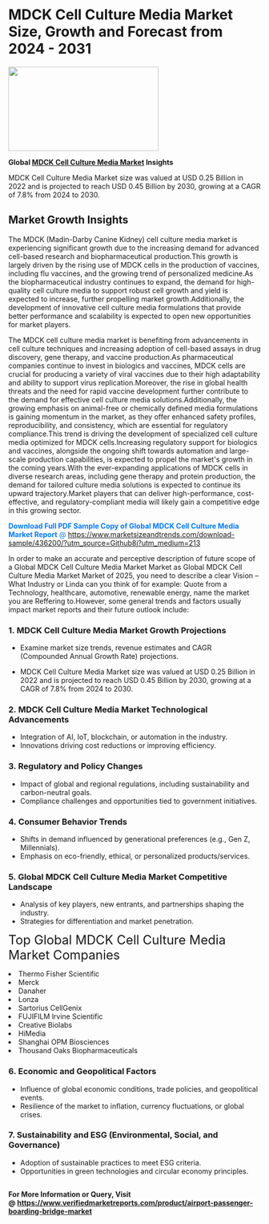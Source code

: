 <H1>MDCK Cell Culture Media Market Size, Growth and Forecast from 2024 - 2031</H1><img class="aligncenter size-medium wp-image-584254" src="https://thirdeyenews.in/wp-content/uploads/2024/09/Global-Market-Research-300x168.jpeg" alt="" width="300" height="168" /><p><strong>Global&nbsp;<a href="https://www.marketsizeandtrends.com/download-sample/436200/?utm_source=Github8j?utm_medium=213">MDCK Cell Culture Media Market</a> Insights</strong></p><p>MDCK Cell Culture Media Market size was valued at USD 0.25 Billion in 2022 and is projected to reach USD 0.45 Billion by 2030, growing at a CAGR of 7.8% from 2024 to 2030.</p><p><h2>Market Growth Insights</h2> The MDCK (Madin-Darby Canine Kidney) cell culture media market is experiencing significant growth due to the increasing demand for advanced cell-based research and biopharmaceutical production.This growth is largely driven by the rising use of MDCK cells in the production of vaccines, including flu vaccines, and the growing trend of personalized medicine.As the biopharmaceutical industry continues to expand, the demand for high-quality cell culture media to support robust cell growth and yield is expected to increase, further propelling market growth.Additionally, the development of innovative cell culture media formulations that provide better performance and scalability is expected to open new opportunities for market players.<a href="download_sample_link" style="text-decoration: none; color: #007bff;"></a> <p>The MDCK cell culture media market is benefiting from advancements in cell culture techniques and increasing adoption of cell-based assays in drug discovery, gene therapy, and vaccine production.As pharmaceutical companies continue to invest in biologics and vaccines, MDCK cells are crucial for producing a variety of viral vaccines due to their high adaptability and ability to support virus replication.Moreover, the rise in global health threats and the need for rapid vaccine development further contribute to the demand for effective cell culture media solutions.Additionally, the growing emphasis on animal-free or chemically defined media formulations is gaining momentum in the market, as they offer enhanced safety profiles, reproducibility, and consistency, which are essential for regulatory compliance.This trend is driving the development of specialized cell culture media optimized for MDCK cells.Increasing regulatory support for biologics and vaccines, alongside the ongoing shift towards automation and large-scale production capabilities, is expected to propel the market's growth in the coming years.With the ever-expanding applications of MDCK cells in diverse research areas, including gene therapy and protein production, the demand for tailored culture media solutions is expected to continue its upward trajectory.Market players that can deliver high-performance, cost-effective, and regulatory-compliant media will likely gain a competitive edge in this growing sector.</p> <a href="get_more_link" style="text-decoration: none; color: #007bff;"></p><p><span class=""><strong>Download Full PDF Sample Copy of Global MDCK Cell Culture Media Market Report</strong> @ <a href="https://www.marketsizeandtrends.com/download-sample/436200/?utm_source=Github8j?utm_medium=213" target="_blank">https://www.marketsizeandtrends.com/download-sample/436200/?utm_source=Github8j?utm_medium=213</a></span></p><p>In order to make an accurate and perceptive description of future scope of a Global&nbsp;MDCK Cell Culture Media Market Market as Global&nbsp;MDCK Cell Culture Media Market Market of 2025, you need to describe a clear Vision &ndash; What Industry or Linda can you think of for example: Quote from a Technology, healthcare, automotive, renewable energy, name the market you are Reffering to.However, some general trends and factors usually impact market reports and their future outlook include:</p><h3>1.&nbsp;<strong>MDCK Cell Culture Media Market Growth Projections</strong></h3><ul><li>Examine market size trends, revenue estimates and CAGR (Compounded Annual Growth Rate) projections.</li><li><p>MDCK Cell Culture Media Market size was valued at USD 0.25 Billion in 2022 and is projected to reach USD 0.45 Billion by 2030, growing at a CAGR of 7.8% from 2024 to 2030.</p></li></ul><h3>2.&nbsp;<strong>MDCK Cell Culture Media Market Technological Advancements</strong></h3><ul><li>Integration of AI, IoT, blockchain, or automation in the industry.</li><li>Innovations driving cost reductions or improving efficiency.</li></ul><h3>3.&nbsp;<strong>Regulatory and Policy Changes</strong></h3><ul><li>Impact of global and regional regulations, including sustainability and carbon-neutral goals.</li><li>Compliance challenges and opportunities tied to government initiatives.</li></ul><h3>4.&nbsp;<strong>Consumer Behavior Trends</strong></h3><ul><li>Shifts in demand influenced by generational preferences (e.g., Gen Z, Millennials).</li><li>Emphasis on eco-friendly, ethical, or personalized products/services.</li></ul><h3>5.&nbsp;<strong>Global MDCK Cell Culture Media Market Competitive Landscape</strong></h3><ul><li>Analysis of key players, new entrants, and partnerships shaping the industry.</li><li>Strategies for differentiation and market penetration.</li></ul><p data-pm-slice="1 1 []"><span style="color: inherit; font-family: inherit; font-size: 25px;">Top Global MDCK Cell Culture Media Market Companies</span></p><div class="" data-test-id=""><p><li>Thermo Fisher Scientific</li><li> Merck</li><li> Danaher</li><li> Lonza</li><li> Sartorius CellGenix</li><li> FUJIFILM lrvine Scientific</li><li> Creative Biolabs</li><li> HiMedia</li><li> Shanghai OPM Biosciences</li><li> Thousand Oaks Biopharmaceuticals</li></p></div><h3>6.&nbsp;<strong>Economic and Geopolitical Factors</strong></h3><ul><li>Influence of global economic conditions, trade policies, and geopolitical events.</li><li>Resilience of the market to inflation, currency fluctuations, or global crises.</li></ul><h3>7.&nbsp;<strong>Sustainability and ESG (Environmental, Social, and Governance)</strong></h3><ul><li>Adoption of sustainable practices to meet ESG criteria.</li><li>Opportunities in green technologies and circular economy principles.</li></ul><h2><strong style="font-size: 14px;">For More Information or Query, Visit @&nbsp;</strong><a style="background-color: #ffffff; font-size: 14px;" href="https://www.marketsizeandtrends.com/report/mdck-cell-culture-media-market/" target="_blank">https://www.verifiedmarketreports.com/product/airport-passenger-boarding-bridge-market</a></h2>
